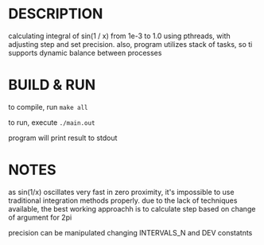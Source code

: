 # DESCRIPTION

calculating integral of sin(1 / x) from 1e-3 to 1.0 using pthreads, with adjusting step and set precision. also, program utilizes stack of tasks, so ti supports dynamic balance between processes

# BUILD & RUN

to compile, run `make all`

to run, execute `./main.out`

program will print result to stdout

# NOTES

as sin(1/x) oscillates very fast in zero proximity, it's impossible to use traditional integration methods properly. due to the lack of techniques available, the best working approachh is to calculate step based on change of argument for 2pi

precision can be manipulated changing INTERVALS_N and DEV constatnts
